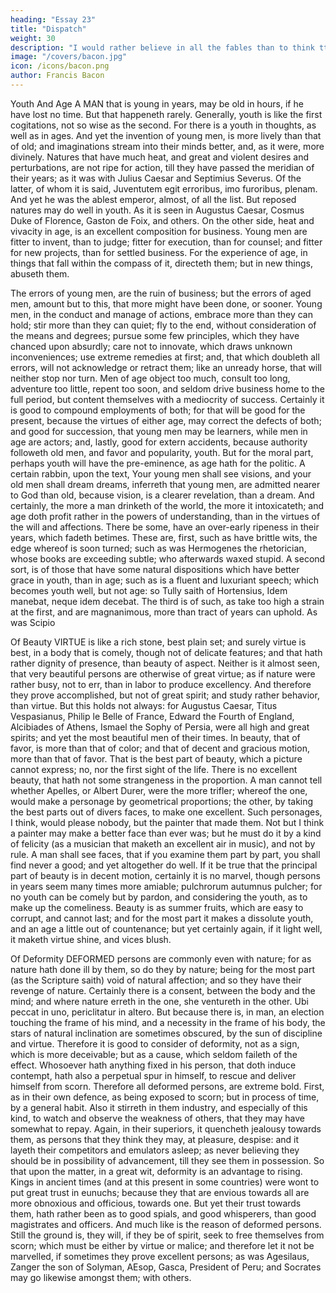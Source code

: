```yaml
---
heading: "Essay 23"
title: "Dispatch"
weight: 30
description: "I would rather believe in all the fables than to think tthat this universal frame is without a mind"
image: "/covers/bacon.jpg"
icon: /icons/bacon.png
author: Francis Bacon
---
```




Youth And Age
A MAN that is young in years, may be old in hours, if he have lost no time. But that happeneth rarely. Generally, youth is like the first cogitations, not so wise as the second. For there is a youth in thoughts, as well as in ages. And yet the invention of young men, is more lively than that of old; and imaginations stream into their minds better, and, as it were, more divinely. Natures that have much heat, and great and violent desires and perturbations, are not ripe for action, till they have passed the meridian of their years; as it was with Julius Caesar and Septimius Severus. Of the latter, of whom it is said, Juventutem egit erroribus, imo furoribus, plenam. And yet he was the ablest emperor, almost, of all the list. But reposed natures may do well in youth. As it is seen in Augustus Caesar, Cosmus Duke of Florence, Gaston de Foix, and others. On the other side, heat and vivacity in age, is an excellent composition for business. Young men are fitter to invent, than to judge; fitter for execution, than for counsel; and fitter for new projects, than for settled business. For the experience of age, in things that fall within the compass of it, directeth them; but in new things, abuseth them.

The errors of young men, are the ruin of business; but the errors of aged men, amount but to this, that more might have been done, or sooner. Young men, in the conduct and manage of actions, embrace more than they can hold; stir more than they can quiet; fly to the end, without consideration of the means and degrees; pursue some few principles, which they have chanced upon absurdly; care not to innovate, which draws unknown inconveniences; use extreme remedies at first; and, that which doubleth all errors, will not acknowledge or retract them; like an unready horse, that will neither stop nor turn. Men of age object too much, consult too long, adventure too little, repent too soon, and seldom drive business home to the full period, but content themselves with a mediocrity of success. Certainly it is good to compound employments of both; for that will be good for the present, because the virtues of either age, may correct the defects of both; and good for succession, that young men may be learners, while men in age are actors; and, lastly, good for extern accidents, because authority followeth old men, and favor and popularity, youth. But for the moral part, perhaps youth will have the pre-eminence, as age hath for the politic. A certain rabbin, upon the text, Your young men shall see visions, and your old men shall dream dreams, inferreth that young men, are admitted nearer to God than old, because vision, is a clearer revelation, than a dream. And certainly, the more a man drinketh of the world, the more it intoxicateth; and age doth profit rather in the powers of understanding, than in the virtues of the will and affections. There be some, have an over-early ripeness in their years, which fadeth betimes. These are, first, such as have brittle wits, the edge whereof is soon turned; such as was Hermogenes the rhetorician, whose books are exceeding subtle; who afterwards waxed stupid. A second sort, is of those that have some natural dispositions which have better grace in youth, than in age; such as is a fluent and luxuriant speech; which becomes youth well, but not age: so Tully saith of Hortensius, Idem manebat, neque idem decebat. The third is of such, as take too high a strain at the first, and are magnanimous, more than tract of years can uphold. As was Scipio 




Of Beauty
VIRTUE is like a rich stone, best plain set; and surely virtue is best, in a body that is comely, though not of delicate features; and that hath rather dignity of presence, than beauty of aspect. Neither is it almost seen, that very beautiful persons are otherwise of great virtue; as if nature were rather busy, not to err, than in labor to produce excellency. And therefore they prove accomplished, but not of great spirit; and study rather behavior, than virtue. But this holds not always: for Augustus Caesar, Titus Vespasianus, Philip le Belle of France, Edward the Fourth of England, Alcibiades of Athens, Ismael the Sophy of Persia, were all high and great spirits; and yet the most beautiful men of their times. In beauty, that of favor, is more than that of color; and that of decent and gracious motion, more than that of favor. That is the best part of beauty, which a picture cannot express; no, nor the first sight of the life. There is no excellent beauty, that hath not some strangeness in the proportion. A man cannot tell whether Apelles, or Albert Durer, were the more trifler; whereof the one, would make a personage by geometrical proportions; the other, by taking the best parts out of divers faces, to make one excellent. Such personages, I think, would please nobody, but the painter that made them. Not but I think a painter may make a better face than ever was; but he must do it by a kind of felicity (as a musician that maketh an excellent air in music), and not by rule. A man shall see faces, that if you examine them part by part, you shall find never a good; and yet altogether do well. If it be true that the principal part of beauty is in decent motion, certainly it is no marvel, though persons in years seem many times more amiable; pulchrorum autumnus pulcher; for no youth can be comely but by pardon, and considering the youth, as to make up the comeliness. Beauty is as summer fruits, which are easy to corrupt, and cannot last; and for the most part it makes a dissolute youth, and an age a little out of countenance; but yet certainly again, if it light well, it maketh virtue shine, and vices blush.




Of Deformity
DEFORMED persons are commonly even with nature; for as nature hath done ill by them, so do they by nature; being for the most part (as the Scripture saith) void of natural affection; and so they have their revenge of nature. Certainly there is a consent, between the body and the mind; and where nature erreth in the one, she ventureth in the other. Ubi peccat in uno, periclitatur in altero. But because there is, in man, an election touching the frame of his mind, and a necessity in the frame of his body, the stars of natural inclination are sometimes obscured, by the sun of discipline and virtue. Therefore it is good to consider of deformity, not as a sign, which is more deceivable; but as a cause, which seldom faileth of the effect. Whosoever hath anything fixed in his person, that doth induce contempt, hath also a perpetual spur in himself, to rescue and deliver himself from scorn. Therefore all deformed persons, are extreme bold. First, as in their own defence, as being exposed to scorn; but in process of time, by a general habit. Also it stirreth in them industry, and especially of this kind, to watch and observe the weakness of others, that they may have somewhat to repay. Again, in their superiors, it quencheth jealousy towards them, as persons that they think they may, at pleasure, despise: and it layeth their competitors and emulators asleep; as never believing they should be in possibility of advancement, till they see them in possession. So that upon the matter, in a great wit, deformity is an advantage to rising. Kings in ancient times (and at this present in some countries) were wont to put great trust in eunuchs; because they that are envious towards all are more obnoxious and officious, towards one. But yet their trust towards them, hath rather been as to good spials, and good whisperers, than good magistrates and officers. And much like is the reason of deformed persons. Still the ground is, they will, if they be of spirit, seek to free themselves from scorn; which must be either by virtue or malice; and therefore let it not be marvelled, if sometimes they prove excellent persons; as was Agesilaus, Zanger the son of Solyman, AEsop, Gasca, President of Peru; and Socrates may go likewise amongst them; with others.

